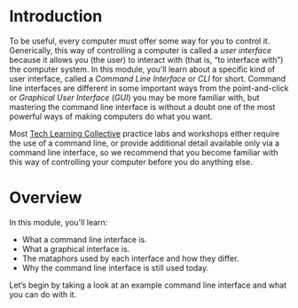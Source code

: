 # Introduction

To be useful, every computer must offer some way for you to control it. Generically, this way of controlling a computer is called a *user interface* because it allows you (the user) to interact with (that is, &ldquo;to interface with&rdquo;) the computer system. In this module, you&rsquo;ll learn about a specific kind of user interface, called a *Command Line Interface* or *CLI* for short. Command line interfaces are different in some important ways from the point-and-click or *Graphical User Interface* (*GUI*) you may be more familiar with, but mastering the command line interface is without a doubt one of the most powerful ways of making computers do what you want.

Most [Tech Learning Collective](https://techlearningcollective.com/) practice labs and workshops either require the use of a command line, or provide additional detail available only via a command line interface, so we recommend that you become familiar with this way of controlling your computer before you do anything else.

# Overview

In this module, you'll learn:

* What a command line interface is.
* What a graphical interface is.
* The mataphors used by each interface and how they differ.
* Why the command line interface is still used today.

Let&rsquo;s begin by taking a look at an example command line interface and what you can do with it.
